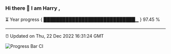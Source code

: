 ### Hi there 👋 I am Harry , 

⏳ Year progress { █████████████████████████████▁ } 97.45 %

---

⏰ Updated on Thu, 22 Dec 2022 16:31:24 GMT

![Progress Bar CI](https://github.com/duykhang68/duykhang68/workflows/Progress%20Bar%20CI/badge.svg)
